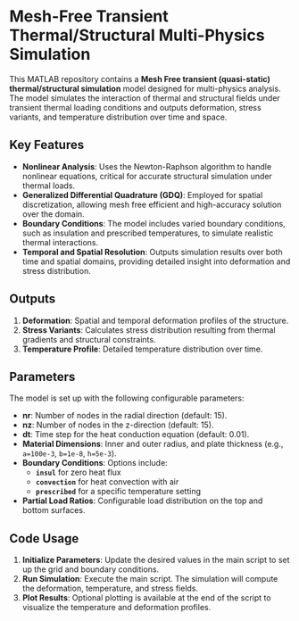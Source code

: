 # Mesh-Free Transient Thermal/Structural Multi-Physics Simulation

This MATLAB repository contains a **Mesh Free transient (quasi-static) thermal/structural simulation** model designed for multi-physics analysis. The model simulates the interaction of thermal and structural fields under transient thermal loading conditions and outputs deformation, stress variants, and temperature distribution over time and space.

## Key Features

- **Nonlinear Analysis**: Uses the Newton-Raphson algorithm to handle nonlinear equations, critical for accurate structural simulation under thermal loads.
- **Generalized Differential Quadrature (GDQ)**: Employed for spatial discretization, allowing mesh free efficient and high-accuracy solution over the domain.
- **Boundary Conditions**: The model includes varied boundary conditions, such as insulation and prescribed temperatures, to simulate realistic thermal interactions.
- **Temporal and Spatial Resolution**: Outputs simulation results over both time and spatial domains, providing detailed insight into deformation and stress distribution.

## Outputs

1. **Deformation**: Spatial and temporal deformation profiles of the structure.
2. **Stress Variants**: Calculates stress distribution resulting from thermal gradients and structural constraints.
3. **Temperature Profile**: Detailed temperature distribution over time.

## Parameters

The model is set up with the following configurable parameters:

- **nr**: Number of nodes in the radial direction (default: 15).
- **nz**: Number of nodes in the z-direction (default: 15).
- **dt**: Time step for the heat conduction equation (default: 0.01).
- **Material Dimensions**: Inner and outer radius, and plate thickness (e.g., `a=100e-3`, `b=1e-8`, `h=5e-3`).
- **Boundary Conditions**: Options include:
  - **`insul`** for zero heat flux
  - **`convection`** for heat convection with air
  - **`prescribed`** for a specific temperature setting
- **Partial Load Ratios**: Configurable load distribution on the top and bottom surfaces.

## Code Usage

1. **Initialize Parameters**: Update the desired values in the main script to set up the grid and boundary conditions.
2. **Run Simulation**: Execute the main script. The simulation will compute the deformation, temperature, and stress fields.
3. **Plot Results**: Optional plotting is available at the end of the script to visualize the temperature and deformation profiles.
